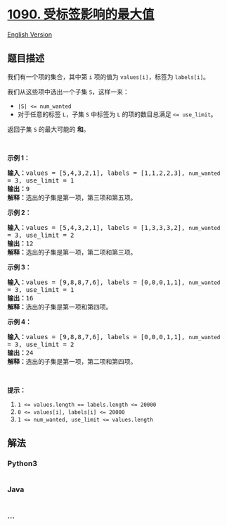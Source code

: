 # [1090. 受标签影响的最大值](https://leetcode-cn.com/problems/largest-values-from-labels)

[English Version](/solution/1000-1099/1090.Largest%20Values%20From%20Labels/README_EN.md)

## 题目描述

<!-- 这里写题目描述 -->
<p>我们有一个项的集合，其中第&nbsp;<code>i</code>&nbsp;项的值为&nbsp;<code>values[i]</code>，标签为&nbsp;<code>labels[i]</code>。</p>

<p>我们从这些项中选出一个子集&nbsp;<code>S</code>，这样一来：</p>

<ul>
	<li><code>|S| &lt;= num_wanted</code></li>
	<li>对于任意的标签 <code>L</code>，子集 <code>S</code> 中标签为 <code>L</code>&nbsp;的项的数目总满足&nbsp;<code>&lt;= use_limit</code>。</li>
</ul>

<p>返回子集&nbsp;<code>S</code>&nbsp;的最大可能的&nbsp;<strong>和</strong>。</p>

<p>&nbsp;</p>

<p><strong>示例 1：</strong></p>

<pre><strong>输入：</strong>values = [5,4,3,2,1], labels = [1,1,2,2,3], <code>num_wanted </code>= 3, use_limit = 1
<strong>输出：</strong>9
<strong>解释：</strong>选出的子集是第一项，第三项和第五项。
</pre>

<p><strong>示例 2：</strong></p>

<pre><strong>输入：</strong>values = [5,4,3,2,1], labels = [1,3,3,3,2], <code>num_wanted </code>= 3, use_limit = 2
<strong>输出：</strong>12
<strong>解释：</strong>选出的子集是第一项，第二项和第三项。
</pre>

<p><strong>示例 3：</strong></p>

<pre><strong>输入：</strong>values = [9,8,8,7,6], labels = [0,0,0,1,1], <code>num_wanted </code>= 3, use_limit = 1
<strong>输出：</strong>16
<strong>解释：</strong>选出的子集是第一项和第四项。
</pre>

<p><strong>示例 4：</strong></p>

<pre><strong>输入：</strong>values = [9,8,8,7,6], labels = [0,0,0,1,1], <code>num_wanted </code>= 3, use_limit = 2
<strong>输出：</strong>24
<strong>解释：</strong>选出的子集是第一项，第二项和第四项。
</pre>

<p>&nbsp;</p>

<p><strong>提示：</strong></p>

<ol>
	<li><code>1 &lt;= values.length == labels.length &lt;= 20000</code></li>
	<li><code>0 &lt;= values[i], labels[i]&nbsp;&lt;= 20000</code></li>
	<li><code>1 &lt;= num_wanted, use_limit&nbsp;&lt;= values.length</code></li>
</ol>

## 解法

<!-- 这里可写通用的实现逻辑 -->

<!-- tabs:start -->

### **Python3**

<!-- 这里可写当前语言的特殊实现逻辑 -->

```python

```

### **Java**

<!-- 这里可写当前语言的特殊实现逻辑 -->

```java

```

### **...**

```

```

<!-- tabs:end -->

